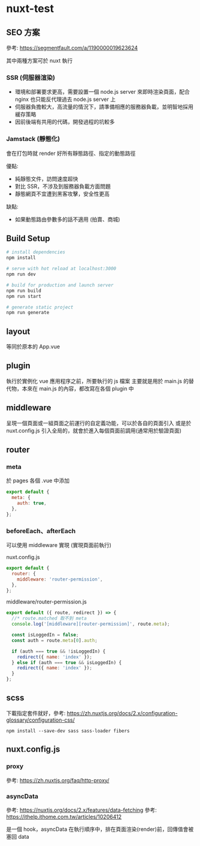 # nuxt-test

## SEO 方案

參考: https://segmentfault.com/a/1190000019623624

其中兩種方案可於 nuxt 執行

### SSR (伺服器渲染)

- 環境和部署要求更高，需要設置一個 node.js server 來即時渲染頁面，配合 nginx 也只能反代理過去 node.js server 上
- 伺服器負擔較大，高流量的情況下，請準備相應的服務器負載，並明智地採用緩存策略
- 因前後端有共用的代碼，開發過程的坑較多

### Jamstack (靜態化)

會在打包時就 render 好所有靜態路徑、指定的動態路徑

優點:

- 純靜態文件，訪問速度超快
- 對比 SSR，不涉及到服務器負載方面問題
- 靜態網頁不宜遭到黑客攻擊，安全性更高

缺點:

- 如果動態路由參數多的話不適用 (拍賣、商城)

## Build Setup

```bash
# install dependencies
npm install

# serve with hot reload at localhost:3000
npm run dev

# build for production and launch server
npm run build
npm run start

# generate static project
npm run generate
```

## layout

等同於原本的 App.vue

## plugin

執行於實例化 vue 應用程序之前，所要執行的 js 檔案
主要就是用於 main.js 的替代物，本來在 main.js 的內容，都改寫在各個 plugin 中

## middleware

呈現一個頁面或一組頁面之前運行的自定義功能，可以於各自的頁面引入
或是於 nuxt.config.js 引入全局的，就會於進入每個頁面前調用(通常用於驗證頁面)

## router

### meta

於 pages 各個 .vue 中添加

```js
export default {
  meta: {
    auth: true,
  },
};
```

### beforeEach、afterEach

可以使用 middleware 實現 (實現頁面前執行)

nuxt.config.js

```js
export default {
  router: {
    middleware: 'router-permission',
  },
};
```

middleware/router-permission.js

```js
export default ({ route, redirect }) => {
  //* route.matched 取不到 meta
  console.log('[middleware][router-permission]', route.meta);

  const isLoggedIn = false;
  const auth = route.meta[0].auth;

  if (auth === true && !isLoggedIn) {
    redirect({ name: 'index' });
  } else if (auth === true && isLoggedIn) {
    redirect({ name: 'index' });
  }
};
```

## scss

下載指定套件就好，參考: https://zh.nuxtjs.org/docs/2.x/configuration-glossary/configuration-css/

`npm install --save-dev sass sass-loader fibers`

## nuxt.config.js

### proxy

參考: https://zh.nuxtjs.org/faq/http-proxy/

### asyncData

參考: https://nuxtjs.org/docs/2.x/features/data-fetching
參考: https://ithelp.ithome.com.tw/articles/10206412

是一個 hook，asyncData 在執行順序中，排在頁面渲染(render)前，回傳值會被塞回 data
